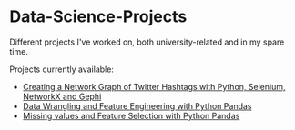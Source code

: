 # Data-Science-Projects
Different projects I've worked on, both university-related and in my spare time. 

Projects currently available:
  - [Creating a Network Graph of Twitter Hashtags with Python, Selenium, NetworkX and Gephi](https://github.com/SebastianRokholt/Data-Science-Projects/blob/master/Projects/Creating%20a%20Network%20Graph%20of%20Twitter%20Hashtags%20with%20Python%2C%20NetworkX%20and%20Gephi.ipynb)
  - [Data Wrangling and Feature Engineering with Python Pandas](https://github.com/SebastianRokholt/Data-Science-Projects/blob/master/Projects/Data_Wrangling.ipynb)
  - [Missing values and Feature Selection with Python Pandas](https://github.com/SebastianRokholt/Data-Science-Projects/blob/master/Projects/Missing_Data_and_Feature_Extraction.ipynb)
